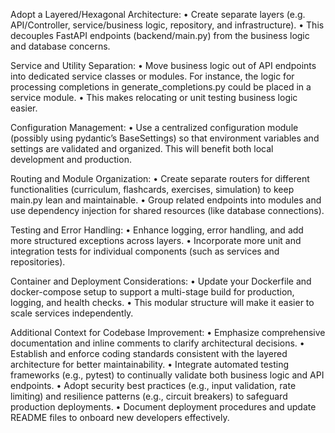 Adopt a Layered/Hexagonal Architecture:
• Create separate layers (e.g. API/Controller, service/business logic, repository, and infrastructure).
• This decouples FastAPI endpoints (backend/main.py) from the business logic and database concerns.

Service and Utility Separation:
• Move business logic out of API endpoints into dedicated service classes or modules. For instance, the logic for processing completions in generate_completions.py could be placed in a service module.
• This makes relocating or unit testing business logic easier.

Configuration Management:
• Use a centralized configuration module (possibly using pydantic’s BaseSettings) so that environment variables and settings are validated and organized. This will benefit both local development and production.

Routing and Module Organization:
• Create separate routers for different functionalities (curriculum, flashcards, exercises, simulation) to keep main.py lean and maintainable.
• Group related endpoints into modules and use dependency injection for shared resources (like database connections).

Testing and Error Handling:
• Enhance logging, error handling, and add more structured exceptions across layers.
• Incorporate more unit and integration tests for individual components (such as services and repositories).

Container and Deployment Considerations:
• Update your Dockerfile and docker-compose setup to support a multi-stage build for production, logging, and health checks.
• This modular structure will make it easier to scale services independently.

Additional Context for Codebase Improvement:
• Emphasize comprehensive documentation and inline comments to clarify architectural decisions.
• Establish and enforce coding standards consistent with the layered architecture for better maintainability.
• Integrate automated testing frameworks (e.g., pytest) to continually validate both business logic and API endpoints.
• Adopt security best practices (e.g., input validation, rate limiting) and resilience patterns (e.g., circuit breakers) to safeguard production deployments.
• Document deployment procedures and update README files to onboard new developers effectively.